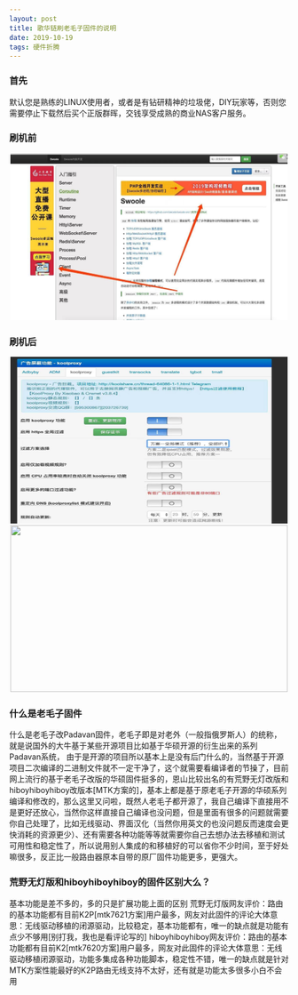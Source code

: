 ```yaml
---
layout: post
title: 歌华链刷老毛子固件的说明
date: 2019-10-19 
tags: 硬件折腾    
---
```


### 首先

默认您是熟练的LINUX使用者，或者是有钻研精神的垃圾佬，DIY玩家等，否则您需要停止下载然后买个正版群晖，交钱享受成熟的商业NAS客户服务。

### 刷机前
<div align="center">
	<img src="/images/posts/yingjian/shuajiqian.jpeg" height="300" width="500">  
</div> 

### 刷机后
<div align="center">
	<img src="/images/posts/yingjian/quguanggao.jpeg" height="300" width="500">  
</div> 

<div align="center">
	<img src="/images/posts/yingjian/shuajihou.jpeg" height="300" width="500">  
</div> 

### 什么是老毛子固件
什么是老毛子改Padavan固件，老毛子即是对老外（一般指俄罗斯人）的统称，就是说国外的大牛基于某些开源项目比如基于华硕开源的衍生出来的系列Padavan系统，
由于是开源的项目所以基本上是没有后门什么的，当然基于开源项目二次编译的二进制文件就不一定干净了，这个就需要看编译者的节操了，目前网上流行的基于老毛子改版的华硕固件挺多的，恩山比较出名的有荒野无灯改版和hiboyhiboyhiboy改版本[MTK方案的]，基本上都是基于原老毛子开源的华硕系列编译和修改的，那么这里又问啦，既然人老毛子都开源了，我自己编译下直接用不是更好还放心，当然你这样直接自己编译也没问题，但是里面有很多的问题就需要你自己处理了，比如无线驱动、界面汉化（当然你用英文的也没问题反而速度会更快消耗的资源更少）、还有需要各种功能等等就需要你自己去想办法去移植和测试可用性和稳定性了，所以说用别人集成的和移植好的可以省你不少时间，至于好处嘛很多，反正比一般路由器原本自带的原厂固件功能更多，更强大。

### 荒野无灯版和hiboyhiboyhiboy的固件区别大么？
基本功能是差不多的，多的只是扩展功能上面的区别
荒野无灯版网友评价：路由的基本功能都有目前K2P[mtk7621方案]用户最多，网友对此固件的评论大体意思：无线驱动移植的闭源驱动，比较稳定，基本功能都有，唯一的缺点就是功能有点少不够用[别打我，我也是看评论写的]
hiboyhiboyhiboy网友评价：路由的基本功能都有目前K2[mtk7620方案]用户最多，网友对此固件的评论大体意思：无线驱动移植闭源驱动，功能多集成各种功能脚本，稳定性不错，唯一的缺点就是针对MTK方案性能最好的K2P路由无线支持不太好，还有就是功能太多很多小白不会用

